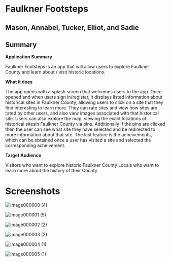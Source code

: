 # Faulkner Footsteps
## Mason, Annabel, Tucker, Elliot, and Sadie

## Summary

**Application Summary**

Faulkner Footsteps is an app that will allow users to explore Faulkner County and learn about / visit historic locations.

**What it does**

The app opens with a splash screen that welcomes users to the app. Once opened and when users sign in/register, it displays listed information 
about historical sites in Faulkner County, allowing users to click on a site that they find interesting to learn more. 
They can rate sites and view how sites are rated by other users, and also view images associated with that historical site. 
Users can also explore the map, viewing the exact locations of historical sitesin Faulkner County via pins. Additionally if the pins are clicked 
then the user can see what site they have selected and be redirected to more information about that site. The last feature is the acheivements, 
which can be obtained once a user has visited a site and selected the corresponding acheivement.


**Target Audience**

Visitors who want to explore historic Faulkner County
Locals who want to learn more about the history of their County



# Screenshots
![image000000 (4)](https://github.com/user-attachments/assets/eb774e16-958f-4874-9c29-d242abb23f38)

![image000001 (5)](https://github.com/user-attachments/assets/85bb7bbf-3add-4d01-948b-f534c44f4939)

![image000002 (2)](https://github.com/user-attachments/assets/58dd204a-b083-48a2-a78d-0845ab7ba96a)

![image000003 (2)](https://github.com/user-attachments/assets/bdcba539-9ef5-44a4-8d69-b7f249c78de4)

![image000004 (1)](https://github.com/user-attachments/assets/0c753141-3395-4b02-b2d8-9eb5755f4a5c)

![image000005 (1)](https://github.com/user-attachments/assets/939b999f-78f0-4ac0-a45b-0fad5b729444)

